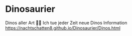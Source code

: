 # Dinosaurier
Dinos aller Art 🦕️🦖️
Ich tue jeder Zeit neue Dinos Information 
https://nachtschatten8.github.io/Dinosaurier/Dinos.html
